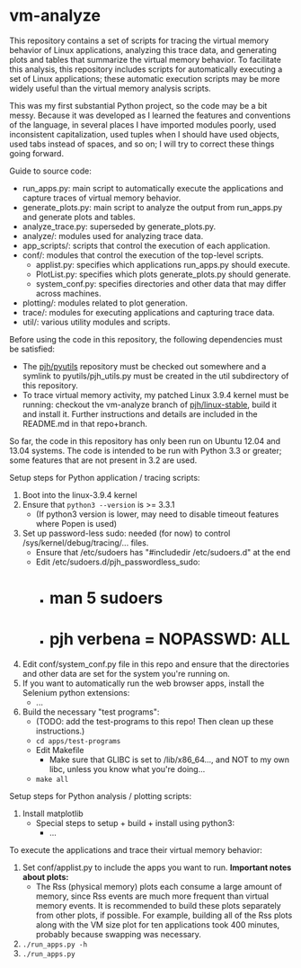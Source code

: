 vm-analyze
==========

This repository contains a set of scripts for tracing the virtual memory behavior of Linux applications, analyzing this trace data, and generating plots and tables that summarize the virtual memory behavior. To facilitate this analysis, this repository includes scripts for automatically executing a set of Linux applications; these automatic execution scripts may be more widely useful than the virtual memory analysis scripts.

This was my first substantial Python project, so the code may be a bit messy. Because it was developed as I learned the features and conventions of the language, in several places I have imported modules poorly, used inconsistent capitalization, used tuples when I should have used objects, used tabs instead of spaces, and so on; I will try to correct these things going forward.

Guide to source code:
* run_apps.py: main script to automatically execute the applications and capture traces of virtual memory behavior.
* generate_plots.py: main script to analyze the output from run_apps.py and generate plots and tables.
* analyze_trace.py: superseded by generate_plots.py.
* analyze/: modules used for analyzing trace data.
* app_scripts/: scripts that control the execution of each application.
* conf/: modules that control the execution of the top-level scripts.
    * applist.py: specifies which applications run_apps.py should execute.
    * PlotList.py: specifies which plots generate_plots.py should generate.
    * system_conf.py: specifies directories and other data that may differ across machines.
* plotting/: modules related to plot generation.
* trace/: modules for executing applications and capturing trace data.
* util/: various utility modules and scripts.

Before using the code in this repository, the following dependencies must be satisfied:
* The [pjh/pyutils](https://github.com/pjh/pyutils) repository must be checked out somewhere and a symlink to pyutils/pjh_utils.py must be created in the util subdirectory of this repository.
* To trace virtual memory activity, my patched Linux 3.9.4 kernel must be running: checkout the vm-analyze branch of [pjh/linux-stable](https://github.com/pjh/linux-stable/tree/vm-analyze), build it and install it. Further instructions and details are included in the README.md in that repo+branch.

So far, the code in this repository has only been run on Ubuntu 12.04 and 13.04 systems. The code is intended to be run with Python 3.3 or greater; some features that are not present in 3.2 are used.

Setup steps for Python application / tracing scripts:

1. Boot into the linux-3.9.4 kernel
1. Ensure that `python3 --version` is >= 3.3.1
    * (If python3 version is lower, may need to disable timeout features where Popen is used)
1. Set up password-less sudo: needed (for now) to control /sys/kernel/debug/tracing/... files.
    * Ensure that /etc/sudoers has "#includedir /etc/sudoers.d" at the end
    * Edit /etc/sudoers.d/pjh_passwordless_sudo:
        * # man 5 sudoers
        * # pjh verbena = NOPASSWD: ALL
1. Edit conf/system_conf.py file in this repo and ensure that the directories and other data are set for the system you're running on.
1. If you want to automatically run the web browser apps, install the Selenium python extensions:
    * ...
1. Build the necessary "test programs":
    * (TODO: add the test-programs to this repo! Then clean up these instructions.)
    * `cd apps/test-programs`
    * Edit Makefile
        * Make sure that GLIBC is set to /lib/x86_64..., and NOT to my own libc, unless you know what you're doing...
    * `make all`

Setup steps for Python analysis / plotting scripts:

1. Install matplotlib
    * Special steps to setup + build + install using python3:
        * ...

To execute the applications and trace their virtual memory behavior:

1. Set conf/applist.py to include the apps you want to run. **Important notes about plots:**
    * The Rss (physical memory) plots each consume a large amount of memory, since Rss events are much more frequent than virtual memory events. It is recommended to build these plots separately from other plots, if possible. For example, building all of the Rss plots along with the VM size plot for ten applications took 400 minutes, probably because swapping was necessary.
1. `./run_apps.py -h`
1. `./run_apps.py`

